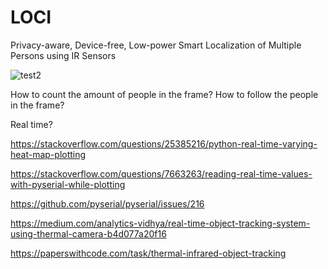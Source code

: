 # LOCI
Privacy-aware, Device-free, Low-power Smart Localization of Multiple Persons using IR Sensors

![test2](https://user-images.githubusercontent.com/28041072/148819953-7e8df87c-ce72-47ea-802f-5fc139934020.png)

How to count the amount of people in the frame?
How to follow the people in the frame?

Real time?

https://stackoverflow.com/questions/25385216/python-real-time-varying-heat-map-plotting

https://stackoverflow.com/questions/7663263/reading-real-time-values-with-pyserial-while-plotting

https://github.com/pyserial/pyserial/issues/216

https://medium.com/analytics-vidhya/real-time-object-tracking-system-using-thermal-camera-b4d077a20f16

https://paperswithcode.com/task/thermal-infrared-object-tracking
